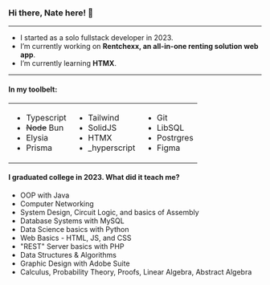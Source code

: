 ### Hi there, Nate here! 👋

---
- I started as a solo fullstack developer in 2023.
- I’m currently working on **Rentchexx, an all-in-one renting solution web app**.
- I’m currently learning **HTMX**.
---

#### In my toolbelt:

<table>
  <tr>
    <td>
      <ul>
        <li>Typescript</li>
        <li><s>Node</s> Bun</li>
        <li>Elysia</li>
        <li>Prisma</li>
      </ul>
    </td>
    <td>
      <ul>
        <li>Tailwind</li>
        <li>SolidJS</li>
        <li>HTMX</li>
        <li>_hyperscript</li>
      </ul>
    </td>
    <td>
      <ul>
        <li>Git</li>
        <li>LibSQL</li>
        <li>Postrgres</li>
        <li>Figma</li>
      </ul>
    </td>
  </tr>
</table>

#### I graduated college in 2023. What did it teach me?
- OOP with Java
- Computer Networking
- System Design, Circuit Logic, and basics of Assembly
- Database Systems with MySQL
- Data Science basics with Python
- Web Basics - HTML, JS, and CSS
- "REST" Server basics with PHP
- Data Structures & Algorithms
- Graphic Design with Adobe Suite
- Calculus, Probability Theory, Proofs, Linear Algebra, Abstract Algebra
